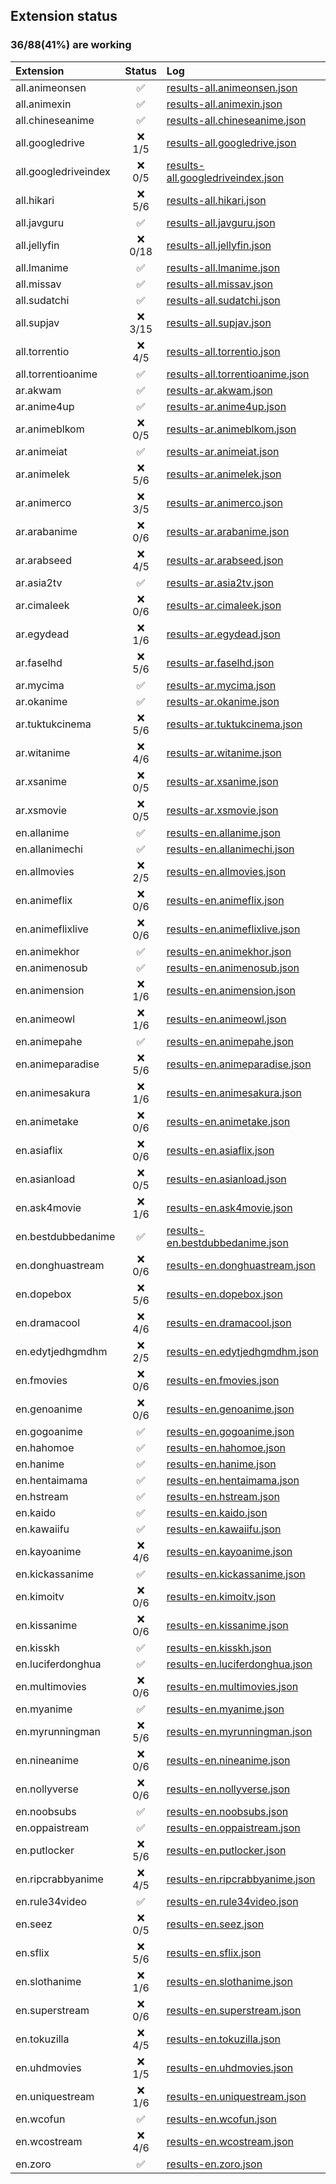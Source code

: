 ## Extension status

### 36/88(41%) are working

| Extension            |  Status   | Log                                                                                                                                       |
| :------------------- | :-------: | :---------------------------------------------------------------------------------------------------------------------------------------- |
| all.animeonsen       |     ✅     | [results-all.animeonsen.json](https://raw.githubusercontent.com/ahmedgamal17/aet/results/results/results-all.animeonsen.json)             |
| all.animexin         |     ✅     | [results-all.animexin.json](https://raw.githubusercontent.com/ahmedgamal17/aet/results/results/results-all.animexin.json)                 |
| all.chineseanime     |     ✅     | [results-all.chineseanime.json](https://raw.githubusercontent.com/ahmedgamal17/aet/results/results/results-all.chineseanime.json)         |
| all.googledrive      | ❌<br>1/5  | [results-all.googledrive.json](https://raw.githubusercontent.com/ahmedgamal17/aet/results/results/results-all.googledrive.json)           |
| all.googledriveindex | ❌<br>0/5  | [results-all.googledriveindex.json](https://raw.githubusercontent.com/ahmedgamal17/aet/results/results/results-all.googledriveindex.json) |
| all.hikari           | ❌<br>5/6  | [results-all.hikari.json](https://raw.githubusercontent.com/ahmedgamal17/aet/results/results/results-all.hikari.json)                     |
| all.javguru          |     ✅     | [results-all.javguru.json](https://raw.githubusercontent.com/ahmedgamal17/aet/results/results/results-all.javguru.json)                   |
| all.jellyfin         | ❌<br>0/18 | [results-all.jellyfin.json](https://raw.githubusercontent.com/ahmedgamal17/aet/results/results/results-all.jellyfin.json)                 |
| all.lmanime          |     ✅     | [results-all.lmanime.json](https://raw.githubusercontent.com/ahmedgamal17/aet/results/results/results-all.lmanime.json)                   |
| all.missav           |     ✅     | [results-all.missav.json](https://raw.githubusercontent.com/ahmedgamal17/aet/results/results/results-all.missav.json)                     |
| all.sudatchi         |     ✅     | [results-all.sudatchi.json](https://raw.githubusercontent.com/ahmedgamal17/aet/results/results/results-all.sudatchi.json)                 |
| all.supjav           | ❌<br>3/15 | [results-all.supjav.json](https://raw.githubusercontent.com/ahmedgamal17/aet/results/results/results-all.supjav.json)                     |
| all.torrentio        | ❌<br>4/5  | [results-all.torrentio.json](https://raw.githubusercontent.com/ahmedgamal17/aet/results/results/results-all.torrentio.json)               |
| all.torrentioanime   |     ✅     | [results-all.torrentioanime.json](https://raw.githubusercontent.com/ahmedgamal17/aet/results/results/results-all.torrentioanime.json)     |
| ar.akwam             |     ✅     | [results-ar.akwam.json](https://raw.githubusercontent.com/ahmedgamal17/aet/results/results/results-ar.akwam.json)                         |
| ar.anime4up          |     ✅     | [results-ar.anime4up.json](https://raw.githubusercontent.com/ahmedgamal17/aet/results/results/results-ar.anime4up.json)                   |
| ar.animeblkom        | ❌<br>0/5  | [results-ar.animeblkom.json](https://raw.githubusercontent.com/ahmedgamal17/aet/results/results/results-ar.animeblkom.json)               |
| ar.animeiat          |     ✅     | [results-ar.animeiat.json](https://raw.githubusercontent.com/ahmedgamal17/aet/results/results/results-ar.animeiat.json)                   |
| ar.animelek          | ❌<br>5/6  | [results-ar.animelek.json](https://raw.githubusercontent.com/ahmedgamal17/aet/results/results/results-ar.animelek.json)                   |
| ar.animerco          | ❌<br>3/5  | [results-ar.animerco.json](https://raw.githubusercontent.com/ahmedgamal17/aet/results/results/results-ar.animerco.json)                   |
| ar.arabanime         | ❌<br>0/6  | [results-ar.arabanime.json](https://raw.githubusercontent.com/ahmedgamal17/aet/results/results/results-ar.arabanime.json)                 |
| ar.arabseed          | ❌<br>4/5  | [results-ar.arabseed.json](https://raw.githubusercontent.com/ahmedgamal17/aet/results/results/results-ar.arabseed.json)                   |
| ar.asia2tv           |     ✅     | [results-ar.asia2tv.json](https://raw.githubusercontent.com/ahmedgamal17/aet/results/results/results-ar.asia2tv.json)                     |
| ar.cimaleek          | ❌<br>0/6  | [results-ar.cimaleek.json](https://raw.githubusercontent.com/ahmedgamal17/aet/results/results/results-ar.cimaleek.json)                   |
| ar.egydead           | ❌<br>1/6  | [results-ar.egydead.json](https://raw.githubusercontent.com/ahmedgamal17/aet/results/results/results-ar.egydead.json)                     |
| ar.faselhd           | ❌<br>5/6  | [results-ar.faselhd.json](https://raw.githubusercontent.com/ahmedgamal17/aet/results/results/results-ar.faselhd.json)                     |
| ar.mycima            |     ✅     | [results-ar.mycima.json](https://raw.githubusercontent.com/ahmedgamal17/aet/results/results/results-ar.mycima.json)                       |
| ar.okanime           |     ✅     | [results-ar.okanime.json](https://raw.githubusercontent.com/ahmedgamal17/aet/results/results/results-ar.okanime.json)                     |
| ar.tuktukcinema      | ❌<br>5/6  | [results-ar.tuktukcinema.json](https://raw.githubusercontent.com/ahmedgamal17/aet/results/results/results-ar.tuktukcinema.json)           |
| ar.witanime          | ❌<br>4/6  | [results-ar.witanime.json](https://raw.githubusercontent.com/ahmedgamal17/aet/results/results/results-ar.witanime.json)                   |
| ar.xsanime           | ❌<br>0/5  | [results-ar.xsanime.json](https://raw.githubusercontent.com/ahmedgamal17/aet/results/results/results-ar.xsanime.json)                     |
| ar.xsmovie           | ❌<br>0/5  | [results-ar.xsmovie.json](https://raw.githubusercontent.com/ahmedgamal17/aet/results/results/results-ar.xsmovie.json)                     |
| en.allanime          |     ✅     | [results-en.allanime.json](https://raw.githubusercontent.com/ahmedgamal17/aet/results/results/results-en.allanime.json)                   |
| en.allanimechi       |     ✅     | [results-en.allanimechi.json](https://raw.githubusercontent.com/ahmedgamal17/aet/results/results/results-en.allanimechi.json)             |
| en.allmovies         | ❌<br>2/5  | [results-en.allmovies.json](https://raw.githubusercontent.com/ahmedgamal17/aet/results/results/results-en.allmovies.json)                 |
| en.animeflix         | ❌<br>0/6  | [results-en.animeflix.json](https://raw.githubusercontent.com/ahmedgamal17/aet/results/results/results-en.animeflix.json)                 |
| en.animeflixlive     | ❌<br>0/6  | [results-en.animeflixlive.json](https://raw.githubusercontent.com/ahmedgamal17/aet/results/results/results-en.animeflixlive.json)         |
| en.animekhor         |     ✅     | [results-en.animekhor.json](https://raw.githubusercontent.com/ahmedgamal17/aet/results/results/results-en.animekhor.json)                 |
| en.animenosub        |     ✅     | [results-en.animenosub.json](https://raw.githubusercontent.com/ahmedgamal17/aet/results/results/results-en.animenosub.json)               |
| en.animension        | ❌<br>1/6  | [results-en.animension.json](https://raw.githubusercontent.com/ahmedgamal17/aet/results/results/results-en.animension.json)               |
| en.animeowl          | ❌<br>1/6  | [results-en.animeowl.json](https://raw.githubusercontent.com/ahmedgamal17/aet/results/results/results-en.animeowl.json)                   |
| en.animepahe         |     ✅     | [results-en.animepahe.json](https://raw.githubusercontent.com/ahmedgamal17/aet/results/results/results-en.animepahe.json)                 |
| en.animeparadise     | ❌<br>5/6  | [results-en.animeparadise.json](https://raw.githubusercontent.com/ahmedgamal17/aet/results/results/results-en.animeparadise.json)         |
| en.animesakura       | ❌<br>1/6  | [results-en.animesakura.json](https://raw.githubusercontent.com/ahmedgamal17/aet/results/results/results-en.animesakura.json)             |
| en.animetake         | ❌<br>0/6  | [results-en.animetake.json](https://raw.githubusercontent.com/ahmedgamal17/aet/results/results/results-en.animetake.json)                 |
| en.asiaflix          | ❌<br>0/6  | [results-en.asiaflix.json](https://raw.githubusercontent.com/ahmedgamal17/aet/results/results/results-en.asiaflix.json)                   |
| en.asianload         | ❌<br>0/5  | [results-en.asianload.json](https://raw.githubusercontent.com/ahmedgamal17/aet/results/results/results-en.asianload.json)                 |
| en.ask4movie         | ❌<br>1/6  | [results-en.ask4movie.json](https://raw.githubusercontent.com/ahmedgamal17/aet/results/results/results-en.ask4movie.json)                 |
| en.bestdubbedanime   |     ✅     | [results-en.bestdubbedanime.json](https://raw.githubusercontent.com/ahmedgamal17/aet/results/results/results-en.bestdubbedanime.json)     |
| en.donghuastream     | ❌<br>0/6  | [results-en.donghuastream.json](https://raw.githubusercontent.com/ahmedgamal17/aet/results/results/results-en.donghuastream.json)         |
| en.dopebox           | ❌<br>5/6  | [results-en.dopebox.json](https://raw.githubusercontent.com/ahmedgamal17/aet/results/results/results-en.dopebox.json)                     |
| en.dramacool         | ❌<br>4/6  | [results-en.dramacool.json](https://raw.githubusercontent.com/ahmedgamal17/aet/results/results/results-en.dramacool.json)                 |
| en.edytjedhgmdhm     | ❌<br>2/5  | [results-en.edytjedhgmdhm.json](https://raw.githubusercontent.com/ahmedgamal17/aet/results/results/results-en.edytjedhgmdhm.json)         |
| en.fmovies           | ❌<br>0/6  | [results-en.fmovies.json](https://raw.githubusercontent.com/ahmedgamal17/aet/results/results/results-en.fmovies.json)                     |
| en.genoanime         | ❌<br>0/6  | [results-en.genoanime.json](https://raw.githubusercontent.com/ahmedgamal17/aet/results/results/results-en.genoanime.json)                 |
| en.gogoanime         |     ✅     | [results-en.gogoanime.json](https://raw.githubusercontent.com/ahmedgamal17/aet/results/results/results-en.gogoanime.json)                 |
| en.hahomoe           |     ✅     | [results-en.hahomoe.json](https://raw.githubusercontent.com/ahmedgamal17/aet/results/results/results-en.hahomoe.json)                     |
| en.hanime            |     ✅     | [results-en.hanime.json](https://raw.githubusercontent.com/ahmedgamal17/aet/results/results/results-en.hanime.json)                       |
| en.hentaimama        |     ✅     | [results-en.hentaimama.json](https://raw.githubusercontent.com/ahmedgamal17/aet/results/results/results-en.hentaimama.json)               |
| en.hstream           |     ✅     | [results-en.hstream.json](https://raw.githubusercontent.com/ahmedgamal17/aet/results/results/results-en.hstream.json)                     |
| en.kaido             |     ✅     | [results-en.kaido.json](https://raw.githubusercontent.com/ahmedgamal17/aet/results/results/results-en.kaido.json)                         |
| en.kawaiifu          |     ✅     | [results-en.kawaiifu.json](https://raw.githubusercontent.com/ahmedgamal17/aet/results/results/results-en.kawaiifu.json)                   |
| en.kayoanime         | ❌<br>4/6  | [results-en.kayoanime.json](https://raw.githubusercontent.com/ahmedgamal17/aet/results/results/results-en.kayoanime.json)                 |
| en.kickassanime      |     ✅     | [results-en.kickassanime.json](https://raw.githubusercontent.com/ahmedgamal17/aet/results/results/results-en.kickassanime.json)           |
| en.kimoitv           | ❌<br>0/6  | [results-en.kimoitv.json](https://raw.githubusercontent.com/ahmedgamal17/aet/results/results/results-en.kimoitv.json)                     |
| en.kissanime         | ❌<br>0/6  | [results-en.kissanime.json](https://raw.githubusercontent.com/ahmedgamal17/aet/results/results/results-en.kissanime.json)                 |
| en.kisskh            |     ✅     | [results-en.kisskh.json](https://raw.githubusercontent.com/ahmedgamal17/aet/results/results/results-en.kisskh.json)                       |
| en.luciferdonghua    |     ✅     | [results-en.luciferdonghua.json](https://raw.githubusercontent.com/ahmedgamal17/aet/results/results/results-en.luciferdonghua.json)       |
| en.multimovies       | ❌<br>0/6  | [results-en.multimovies.json](https://raw.githubusercontent.com/ahmedgamal17/aet/results/results/results-en.multimovies.json)             |
| en.myanime           |     ✅     | [results-en.myanime.json](https://raw.githubusercontent.com/ahmedgamal17/aet/results/results/results-en.myanime.json)                     |
| en.myrunningman      | ❌<br>5/6  | [results-en.myrunningman.json](https://raw.githubusercontent.com/ahmedgamal17/aet/results/results/results-en.myrunningman.json)           |
| en.nineanime         | ❌<br>0/6  | [results-en.nineanime.json](https://raw.githubusercontent.com/ahmedgamal17/aet/results/results/results-en.nineanime.json)                 |
| en.nollyverse        | ❌<br>0/6  | [results-en.nollyverse.json](https://raw.githubusercontent.com/ahmedgamal17/aet/results/results/results-en.nollyverse.json)               |
| en.noobsubs          |     ✅     | [results-en.noobsubs.json](https://raw.githubusercontent.com/ahmedgamal17/aet/results/results/results-en.noobsubs.json)                   |
| en.oppaistream       |     ✅     | [results-en.oppaistream.json](https://raw.githubusercontent.com/ahmedgamal17/aet/results/results/results-en.oppaistream.json)             |
| en.putlocker         | ❌<br>5/6  | [results-en.putlocker.json](https://raw.githubusercontent.com/ahmedgamal17/aet/results/results/results-en.putlocker.json)                 |
| en.ripcrabbyanime    | ❌<br>4/5  | [results-en.ripcrabbyanime.json](https://raw.githubusercontent.com/ahmedgamal17/aet/results/results/results-en.ripcrabbyanime.json)       |
| en.rule34video       |     ✅     | [results-en.rule34video.json](https://raw.githubusercontent.com/ahmedgamal17/aet/results/results/results-en.rule34video.json)             |
| en.seez              | ❌<br>0/5  | [results-en.seez.json](https://raw.githubusercontent.com/ahmedgamal17/aet/results/results/results-en.seez.json)                           |
| en.sflix             | ❌<br>5/6  | [results-en.sflix.json](https://raw.githubusercontent.com/ahmedgamal17/aet/results/results/results-en.sflix.json)                         |
| en.slothanime        | ❌<br>1/6  | [results-en.slothanime.json](https://raw.githubusercontent.com/ahmedgamal17/aet/results/results/results-en.slothanime.json)               |
| en.superstream       | ❌<br>0/6  | [results-en.superstream.json](https://raw.githubusercontent.com/ahmedgamal17/aet/results/results/results-en.superstream.json)             |
| en.tokuzilla         | ❌<br>4/5  | [results-en.tokuzilla.json](https://raw.githubusercontent.com/ahmedgamal17/aet/results/results/results-en.tokuzilla.json)                 |
| en.uhdmovies         | ❌<br>1/5  | [results-en.uhdmovies.json](https://raw.githubusercontent.com/ahmedgamal17/aet/results/results/results-en.uhdmovies.json)                 |
| en.uniquestream      | ❌<br>1/6  | [results-en.uniquestream.json](https://raw.githubusercontent.com/ahmedgamal17/aet/results/results/results-en.uniquestream.json)           |
| en.wcofun            |     ✅     | [results-en.wcofun.json](https://raw.githubusercontent.com/ahmedgamal17/aet/results/results/results-en.wcofun.json)                       |
| en.wcostream         | ❌<br>4/6  | [results-en.wcostream.json](https://raw.githubusercontent.com/ahmedgamal17/aet/results/results/results-en.wcostream.json)                 |
| en.zoro              |     ✅     | [results-en.zoro.json](https://raw.githubusercontent.com/ahmedgamal17/aet/results/results/results-en.zoro.json)                           |

